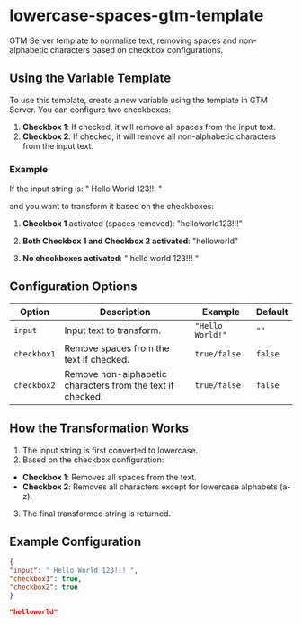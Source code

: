 # lowercase-spaces-gtm-template

GTM Server template to normalize text, removing spaces and non-alphabetic characters based on checkbox configurations.

## Using the Variable Template

To use this template, create a new variable using the template in GTM Server. You can configure two checkboxes:

1. **Checkbox 1**: If checked, it will remove all spaces from the input text.
2. **Checkbox 2**: If checked, it will remove all non-alphabetic characters from the input text.

### Example

If the input string is: " Hello World 123!!! "


and you want to transform it based on the checkboxes:

1. **Checkbox 1** activated (spaces removed): "helloworld123!!!"


2. **Both Checkbox 1 and Checkbox 2 activated**: "helloworld"



3. **No checkboxes activated**: " hello world 123!!! "


## Configuration Options

| Option     | Description                                                  | Example         | Default |
|------------|--------------------------------------------------------------|-----------------|---------|
| `input`    | Input text to transform.                                      | `"Hello World!"`| `""`    |
| `checkbox1`| Remove spaces from the text if checked.                       | `true/false`    | `false` |
| `checkbox2`| Remove non-alphabetic characters from the text if checked.    | `true/false`    | `false` |

## How the Transformation Works

1. The input string is first converted to lowercase.
2. Based on the checkbox configuration:
- **Checkbox 1**: Removes all spaces from the text.
- **Checkbox 2**: Removes all characters except for lowercase alphabets (a-z).
3. The final transformed string is returned.

## Example Configuration

```json
{
"input": " Hello World 123!!! ",
"checkbox1": true,
"checkbox2": true
}

"helloworld"


